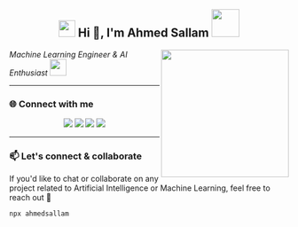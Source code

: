 <h2 align="center">
  <img src="https://emojis.slackmojis.com/emojis/images/1531849430/4246/blob-sunglasses.gif?1531849430" width="30"/>
  Hi 👋, I'm Ahmed Sallam
  <img src="https://media.giphy.com/media/12oufCB0MyZ1Go/giphy.gif" width="50">
</h2>

<img align='right' src="https://media.giphy.com/media/M9gbBd9nbDrOTu1Mqx/giphy.gif" width="230">

<p><em>Machine Learning Engineer & AI Enthusiast 
<img src="https://media.giphy.com/media/WUlplcMpOCEmTGBtBW/giphy.gif" width="30"></em></p>

---

### 🌐 Connect with me  

<p align="center">
  <a href="https://www.linkedin.com/in/ahmed-sallam"><img src="https://img.shields.io/badge/-Ahmed%20Sallam-blue?style=flat-square&logo=Linkedin&logoColor=white"></a>
  <a href="https://twitter.com/ahmedsallam"><img src="https://img.shields.io/twitter/follow/ahmedsallam?label=Follow&style=social"></a>
  <a href="https://ahmedsallam.me"><img src="https://img.shields.io/badge/Website-46a2f1.svg?&style=flat-square&logo=Google-Chrome&logoColor=white"></a>
  <img src="https://visitor-badge.glitch.me/badge?page_id=ahmedsallam.ahmedsallam">
</p>

---

### 📫 Let's connect & collaborate
If you'd like to chat or collaborate on any project related to Artificial Intelligence or Machine Learning, feel free to reach out 🌟  

```bash
npx ahmedsallam

